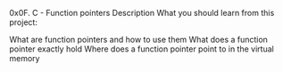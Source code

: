 0x0F. C - Function pointers
Description
What you should learn from this project:

What are function pointers and how to use them
What does a function pointer exactly hold
Where does a function pointer point to in the virtual memory
